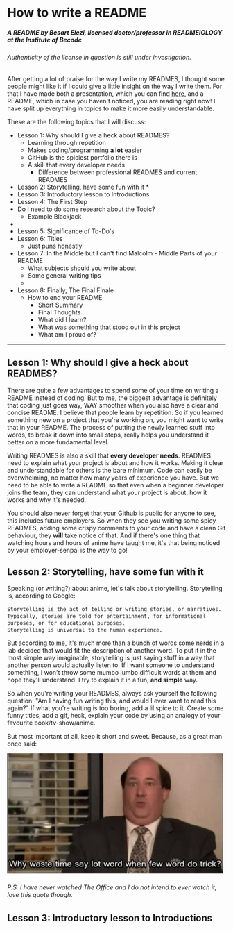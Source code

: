# How to write a README
##### A README by Besart Elezi, licensed doctor/professor in READMEIOLOGY at the Institute of Becode
###### Authenticity of the license in question is still under investigation.

After getting a lot of praise for the way I write my READMES, I thought some people might like it if I could give a little insight on the way I write them.
For that I have made both a presentation, which you can find [here](https://www.youtube.com/watch?v=W8MbyfCrrWQ), and a README, which in case you haven't noticed, you are reading right now!
I have split up everything in topics to make it more easily understandable.

These are the following topics that I will discuss:
* Lesson 1: Why should I give a heck about READMES?
  * Learning through repetition
  * Makes coding/programming **a lot** easier
  * GitHub is the spiciest portfolio there is
  * A skill that every developer needs
    * Difference between professional READMES and current READMES
* Lesson 2: Storytelling, have some fun with it
  * 
* Lesson 3: Introductory lesson to Introductions
* Lesson 4: The First Step
* Do I need to do some research about the Topic?
  * Example Blackjack
* 
* Lesson 5: Significance of To-Do's
* Lesson 6: Titles
  * Just puns honestly
* Lesson 7: In the Middle but I can't find Malcolm - Middle Parts of your README
  * What subjects should you write about
  * Some general writing tips
  * 
* Lesson 8: Finally, The Final Finale
  * How to end your README
    * Short Summary
    * Final Thoughts
    * What did I learn?
    * What was something that stood out in this project
    * What am I proud of?

---

## Lesson 1: Why should I give a heck about READMES?
There are quite a few advantages to spend some of your time on writing a README instead of coding.
But to me, the biggest advantage is definitely that coding just goes way, WAY smoother when you also have a clear and concise README.
I believe that people learn by repetition.
So if you learned something new on a project that you're working on, you might want to write that in your README.
The process of putting the newly learned stuff into words, to break it down into small steps, really helps you understand it better on a more fundamental level.

Writing READMES is also a skill that **every developer needs**.
READMES need to explain what your project is about and how it works.
Making it clear and understandable for others is the bare minimum.
Code can easily be overwhelming, no matter how many years of experience you have.
But we need to be able to write a README so that even when a beginner developer joins the team, they can understand what your project is about, how it works and why it's needed.

You should also never forget that your Github is public for anyone to see, this includes future employers.
So when they see you writing some spicy READMES, adding some crispy comments to your code and have a clean Git behaviour, they **will** take notice of that.
And if there's one thing that watching hours and hours of anime have taught me, it's that being noticed by your employer-senpai is the way to go!

## Lesson 2: Storytelling, have some fun with it
Speaking (or writing?) about anime, let's talk about storytelling.
Storytelling is, according to Google: 
````
Storytelling is the act of telling or writing stories, or narratives. 
Typically, stories are told for entertainment, for informational purposes, or for educational purposes. 
Storytelling is universal to the human experience.
````
But according to me, it's much more than a bunch of words some nerds in a lab decided that would fit the description of another word.
To put it in the most simple way imaginable, storytelling is just saying stuff in a way that another person would actually listen to.
If I want someone to understand something, I won't throw some mumbo jumbo difficult words at them and hope they'll understand.
I try to explain it in a fun, **and simple** way.

So when you're writing your READMES, always ask yourself the following question:
"Am I having fun writing this, and would I ever want to read this again?"
If what you're writing is too boring, add a lil spice to it.
Create some funny titles, add a gif, heck, explain your code by using an analogy of your favourite book/tv-show/anime.

But most important of all, keep it short and sweet.
Because, as a great man once said: 

![alt-text](images/why-waste-time-when-few-word-do-trick.gif)
###### P.S. I have never watched The Office and I do not intend to ever watch it, love this quote though.

## Lesson 3: Introductory lesson to Introductions